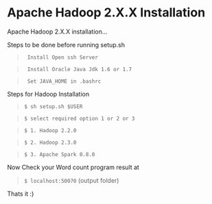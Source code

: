 Apache Hadoop 2.X.X Installation
==============

Apache Hadoop 2.X.X installation...

Steps to be done before running setup.sh

>``` Install Open ssh Server```

>``` Install Oracle Java Jdk 1.6 or 1.7```

>``` Set JAVA_HOME in .bashrc```

Steps for Hadoop Installation

>```$ sh setup.sh $USER```

>```$ select required option 1 or 2 or 3```

>```$ 1. Hadoop 2.2.0```

>```$ 2. Hadoop 2.3.0```

>```$ 3. Apache Spark 0.8.0```


Now Check your Word count program result at 

>```$ localhost:50070``` (output folder)

Thats it :)
